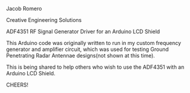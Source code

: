 Jacob Romero

Creative Engineering Solutions

ADF4351 RF Signal Generator Driver for an Arduino LCD Shield

This Arduino code was originally written to run in my custom frequency generator and amplifier circuit, 
which was used for testing Ground Penetrating Radar Antennae designs(not shown at this time).

This is being shared to help others who wish to use the ADF4351 with an Arduino LCD Shield.

CHEERS!

